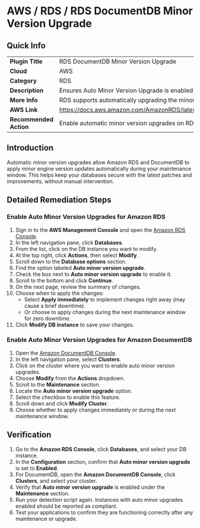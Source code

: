 # AWS / RDS / RDS DocumentDB Minor Version Upgrade

## Quick Info

| | |
|-|-|
| **Plugin Title** | RDS DocumentDB Minor Version Upgrade |
| **Cloud** | AWS |
| **Category** | RDS |
| **Description** | Ensures Auto Minor Version Upgrade is enabled on RDS and DocumentDB databases |
| **More Info** | RDS supports automatically upgrading the minor version of the database, which should be enabled to ensure security fixes are quickly deployed. |
| **AWS Link** | https://docs.aws.amazon.com/AmazonRDS/latest/UserGuide/USER_UpgradeDBInstance.Upgrading.html#USER_UpgradeDBInstance.Upgrading.AutoMinorVersionUpgrades |
| **Recommended Action** | Enable automatic minor version upgrades on RDS and DocumentDB databases |


## Introduction

Automatic minor version upgrades allow Amazon RDS and DocumentDB to apply minor engine version updates automatically during your maintenance window. This helps keep your databases secure with the latest patches and improvements, without manual intervention.


## Detailed Remediation Steps

### Enable Auto Minor Version Upgrades for Amazon RDS

1. Sign in to the **AWS Management Console** and open the [Amazon RDS Console](https://console.aws.amazon.com/rds/).
2. In the left navigation pane, click **Databases**.
3. From the list, click on the DB instance you want to modify.
4. At the top right, click **Actions**, then select **Modify**.
5. Scroll down to the **Database options** section.
6. Find the option labeled **Auto minor version upgrade**.
7. Check the box next to **Auto minor version upgrade** to enable it.
8. Scroll to the bottom and click **Continue**.
9. On the next page, review the summary of changes.
10. Choose when to apply the changes:  
    - Select **Apply immediately** to implement changes right away (may cause a brief downtime).  
    - Or choose to apply changes during the next maintenance window for zero downtime.
11. Click **Modify DB instance** to save your changes.


### Enable Auto Minor Version Upgrades for Amazon DocumentDB

1. Open the [Amazon DocumentDB Console](https://console.aws.amazon.com/docdb/).
2. In the left navigation pane, select **Clusters**.
3. Click on the cluster where you want to enable auto minor version upgrades.
4. Choose **Modify** from the **Actions** dropdown.
5. Scroll to the **Maintenance** section.
6. Locate the **Auto minor version upgrade** option.
7. Select the checkbox to enable this feature.
8. Scroll down and click **Modify Cluster**.
9. Choose whether to apply changes immediately or during the next maintenance window.


## Verification

1. Go to the **Amazon RDS Console**, click **Databases**, and select your DB instance.
2. In the **Configuration** section, confirm that **Auto minor version upgrade** is set to **Enabled**.
3. For DocumentDB, open the **Amazon DocumentDB Console**, click **Clusters**, and select your cluster.
4. Verify that **Auto minor version upgrade** is enabled under the **Maintenance** section.
5. Run your detection script again. Instances with auto minor upgrades enabled should be reported as compliant.
6. Test your applications to confirm they are functioning correctly after any maintenance or upgrade.

